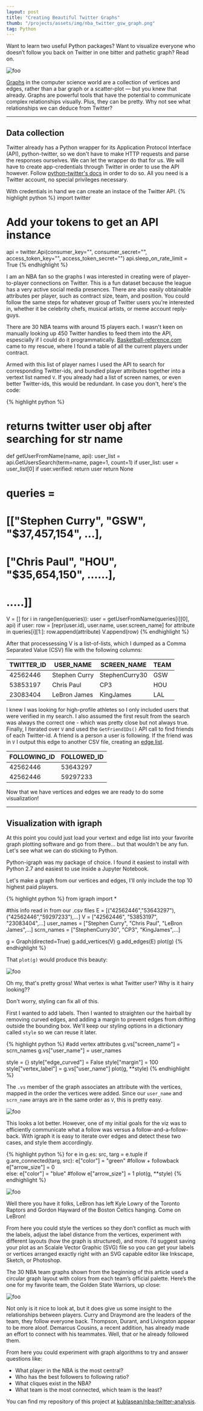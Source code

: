 ```yaml
---
layout: post
title: "Creating Beautiful Twitter Graphs"
thumb: "/projects/assets/img/nba_twitter_gsw_graph.png"
tag: Python
---
```

Want to learn two useful Python packages? Want to visualize everyone who doesn’t follow you back on Twitter in one bitter and pathetic graph? Read on.

![foo](/projects/assets/img/nba_twitter_team_graphs.png "Follows between players on all 30 NBA teams")

[Graphs](https://en.wikipedia.org/wiki/Graph_(abstract_data_type)) in the computer science world are a collection of vertices and edges, rather than a bar graph or a scatter-plot — but you knew that already. Graphs are powerful tools that have the potential to communicate complex relationships visually. Plus, they can be pretty. Why not see what relationships we can deduce from Twitter?

---

## Data collection
Twitter already has a Python wrapper for its Application Protocol Interface (API), python-twitter, so we don't have to make HTTP requests and parse the 
responses ourselves. We can let the wrapper do that for us. We will have to create app-credentials through Twitter in order to use the API however. Follow [python-twitter's docs](https://python-twitter.readthedocs.io/en/latest/getting_started.html) in order to do so. All you need is a Twitter account, no 
special privileges necessary.

With credentials in hand we can create an instace of the Twitter API.
{% highlight python %}
import twitter

# Add your tokens to get an API instance
api = twitter.Api(consumer_key="",
                  consumer_secret="",
                  access_token_key="",
                  access_token_secret="")
api.sleep_on_rate_limit = True
{% endhighlight %}

I am an NBA fan so the graphs I was interested in creating were of player-to-player connections on Twitter. This is a fun dataset because the league has 
a very active social media presences. There are also easily obtainable attributes per player, such as contract size, team, and position. You could follow 
the same steps for whatever group of Twitter users you're interested in, whether it be celebrity chefs, musical artists, or meme account reply-guys. 

There are 30 NBA teams with around 15 players each. I wasn't keen on manually looking up 450 Twitter handles to feed them into the API, espescially if I could do it programmatically. [Basketball-reference.com](https://www.basketball-reference.com/contracts/) came to my rescue, where I found a table of all the current players under contract.

Armed with this list of player names I used the API to search for corresponding Twitter-ids, and bundled player attributes together into a vertext list named `V`. If you already had a list of screen names, or even better Twitter-ids, this would be redundant. In case you don't, here's the code:

{% highlight python %}
# returns twitter user obj after searching for str name
def getUserFromName(name, api):
    user_list = api.GetUsersSearch(term=name, page=1, count=1)
    if user_list:
        user = user_list[0]
        if user.verified:
            return user
    return None

# queries = 
# [["Stephen Curry", "GSW", "$37,457,154", ...],
#  ["Chris Paul", "HOU", "$35,654,150", ......],
#                                        .....]]
V = []
for i in range(len(queries)):
    user = getUserFromName(queries[i][0], api)
    if user:
        row = [repr(user.id), user.name, user.screen_name] 
        for attribute in queries[i][1:]:
            row.append(attribute)
    V.append(row)
{% endhighlight %}

After that processessing V is a list-of-lists, which I dumped as a Comma Separated Value (CSV) file with the following columns:

| TWITTER_ID | USER_NAME     | SCREEN_NAME    | TEAM |
| ---------- | ------------- | -------------- | ---- |
| 42562446   | Stephen Curry | StephenCurry30 | GSW  |
| 53853197   | Chris Paul    | CP3            | HOU  |
| 23083404   | LeBron James  | KingJames      | LAL  |

I knew I was looking for high-profile athletes so I only included users that were verified in my search. I also assumed the first result from the search
was always the correct one - which was pretty close but not always true. Finally, I iterated over `V` and used the `GetFriendIDs()` API call to find friends of each Twitter-id. A friend is a person a user is following. If the friend was in `V` I output this edge to another CSV file, creating an [edge list](https://en.wikipedia.org/wiki/Edge_list).

| FOLLOWING_ID | FOLLOWED_ID |
| ------------ | ----------- |
| 42562446     | 53643297    |
| 42562446     | 59297233    |

Now that we have vertices and edges we are ready to do some visualization!

---

## Visualization with igraph
At this point you could just load your vertext and edge list into your favorite graph plotting software and go from there... but that wouldn't be any fun.
Let's see what we can do sticking to Python. 

Python-igraph was my package of choice. I found it easiest to install with Python 2.7 and easiest to use inside a Jupyter Notebook. 

Let's make a graph from our vertices and edges, I'll only include the top 10 highest paid players.

{% highlight python %}
from igraph import *

#this info read in from our .csv files
E          = [("42562446","53643297"), ("42562446","59297233"),...]
V          = ["42562446", "53853197", "23083404",...]
user_names = ["Stephen Curry", "Chris Paul", "LeBron James",...]
scrn_names = ["StephenCurry30", "CP3", "KingJames",...]

g = Graph(directed=True)
g.add_vertices(V)
g.add_edges(E)
plot(g)
{% endhighlight %}

That `plot(g)` would produce this beauty:

![foo](/projects/assets/img/nba_twitter_hairy_graph.png "The graph, no styling")

Oh my, that's pretty gross! What vertex is what Twitter user? Why is it hairy looking??

Don't worry, styling can fix all of this. 

First I wanted to add labels. Then I wanted to straighten our the hairball by removing curved edges, and adding a margin to prevent edges from 
drifting outside the bounding box. We'll keep our styling options in a dictionary called `style` so we can reuse it later. 

{% highlight python %}
#add vertex attributes
g.vs["screen_name"] = scrn_names
g.vs["user_name"] = user_names

style = {}
style["edge_curved"] = False
style["margin"] = 100
style["vertex_label"] = g.vs["user_name"]
plot(g, **style)
{% endhighlight %}

The `.vs` member of the graph associates an attribute with the vertices, mapped in the order the vertices were added. Since our `user_name` and `scrn_name` arrays are in the same order as `V`, this is pretty easy. 

![foo](/projects/assets/img/nba_twitter_straight_graph.png "The graph with some more sane styling")

This looks a lot better. However, one of my initial goals for the viz was to efficiently communicate what a follow was versus a follow-and-a-follow-back. 
With igraph it is easy to iterate over edges and detect these two cases, and style them accordingly. 

{% highlight python %}
for e in g.es:
    src, targ = e.tuple
    if g.are_connected(targ, src):
        e["color"] = "green"           #follow + followback
        e["arrow_size"] = 0                       
    else:
        e["color"] = "blue"            #follow
        e["arrow_size"] = 1
plot(g, **style)
{% endhighlight %}

![foo](/projects/assets/img/nba_twitter_colored_graph.png "Green for a mutual follow, blue for an unreturned follow")

Well there you have it folks, LeBron has left Kyle Lowry of the Toronto Raptors and Gordon Hayward of the Boston Celtics hanging. Come on LeBron!

From here you could style the vertices so they don’t conflict as much with the labels, adjust the label distance from the vertices, experiment with different layouts (how the graph is structured), and more. I’d suggest saving your plot as an Scalale Vector Graphic (SVG) file so you can get your labels or vertices arranged exactly right with an SVG capable editor like Inkscape, Sketch, or Photoshop. 

The 30 NBA team graphs shown from the beginning of this article used a circular graph layout with colors from each team’s official palette. Here’s the one for my favorite team, the Golden State Warriors, up close:

![foo](/projects/assets/img/nba_twitter_gsw_graph.png "Dubs on Twitter")

Not only is it nice to look at, but it does give us some insight to the relationships between players. Curry and Draymond are the leaders of the team, they follow everyone back. Thompson, Durant, and Livingston appear to be more aloof. Demarcus Cousins, a recent addition, has already made an effort to connect with his teammates. Well, that or he already followed them. 

From here you could experiment with graph algorithms to try and answer questions like:
* What player in the NBA is the most central?
* Who has the best followers to following ratio? 
* What cliques exist in the NBA?
* What team is the most connected, which team is the least?

You can find my repository of this project at [kublasean/nba-twitter-analysis](https://github.com/kublasean/nba-twitter-analysis).
